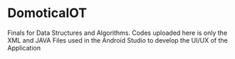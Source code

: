 # DomoticaIOT
Finals for Data Structures and Algorithms.
Codes uploaded here is only the XML and JAVA Files used in the Android Studio to develop the UI/UX of the Application
